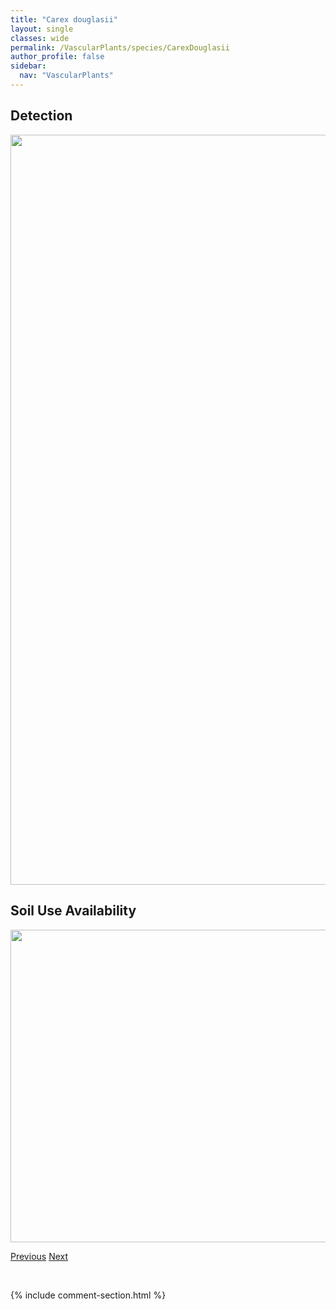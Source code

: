 ```yaml
---
title: "Carex douglasii"
layout: single
classes: wide
permalink: /VascularPlants/species/CarexDouglasii
author_profile: false
sidebar:
  nav: "VascularPlants"
---
```


<h2>Detection</h2>

<a href="https://drive.google.com/uc?export=view&id=1ccMT-Z7VtGKcKeBW1omNHHllTe-o90h8">
<img src="https://drive.google.com/uc?export=view&id=1ccMT-Z7VtGKcKeBW1omNHHllTe-o90h8" height = "1200" width = "800">
</a>


<h2>Soil Use Availability</h2>

<a href="https://drive.google.com/uc?export=view&id=1zG5ws9SqaGVnK8g8gs9FM2ov0FW3FJGa">
<img src="https://drive.google.com/uc?export=view&id=1zG5ws9SqaGVnK8g8gs9FM2ov0FW3FJGa" height = "500" width = "1000">
</a>


<a href="/DevelopmentWebsite/VascularPlants/species/CarexDisperma" class="pagination--pager" title="Two Seeded Sedge">Previous</a> <a href="/DevelopmentWebsite/VascularPlants/species/CarexDuriuscula" class="pagination--pager" title="Needleleaf Sedge">Next</a>

<p>&nbsp;</p>

{% include comment-section.html %}
